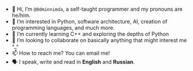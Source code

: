 - 👋 Hi, I’m `@0dminnimda`, a self-taught programmer and my pronouns are he/him.
- 👀 I’m interested in Python, software architecture, AI, creation of programming languages, and much more.
- 🌱 I’m currently learning C++ and exploring the depths of Python
- 💞️ I’m looking to collaborate on basically anything that might interest me ^_^
- 📫 How to reach me? You can email me!
- 🗣 I speak, write and read in **English** and **Russian**.

<!---
0dminnimda/0dminnimda is a ✨ special ✨ repository because its `README.md` (this file) appears on your GitHub profile.
You can click the Preview link to take a look at your changes.
--->
